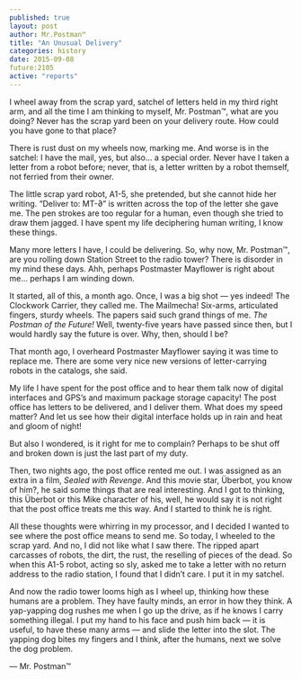 ```yaml
---
published: true
layout: post
author: Mr.Postman™
title: "An Unusual Delivery"
categories: history
date: 2015-09-08
future:2105
active: "reports"
---
```


I wheel away from the scrap yard, satchel of letters held in my third right arm, and all the time I am thinking to myself, Mr. Postman™, what are you doing? Never has the scrap yard been on your delivery route. How could you have gone to that place?

There is rust dust on my wheels now, marking me. And worse is in the satchel: I have the mail, yes, but also… a special order. Never have I taken a letter from a robot before; never, that is, a letter written by a robot themself, not ferried from their owner. 

The little scrap yard robot, A1-5, she pretended, but she cannot hide her writing. “Deliver to: MT-∂” is written across the top of the letter she gave me. The pen strokes are too regular for a human, even though she tried to draw them jagged. I have spent my life deciphering human writing, I know these things. 

Many more letters I have, I could be delivering. So, why now, Mr. Postman™, are you rolling down Station Street to the radio tower? There is disorder in my mind these days. Ahh, perhaps Postmaster Mayflower is right about me… perhaps I am winding down. 

It started, all of this, a month ago. Once, I was a big shot  — yes indeed! The Clockwork Carrier, they called me. The Mailmecha! Six-arms, articulated fingers, sturdy wheels. The papers said such grand things of me. _The Postman of the Future!_ Well, twenty-five years have passed since then, but I would hardly say the future is over. Why, then, should I be?

That month ago, I overheard Postmaster Mayflower saying it was time to replace me. There are some very nice new versions of letter-carrying robots in the catalogs, she said. 

My life I have spent for the post office and to hear them talk now of digital interfaces and GPS’s and maximum package storage capacity! The post office has letters to be delivered, and I deliver them. What does my speed matter? And let us see how their digital interface holds up in rain and heat and gloom of night!

But also I wondered, is it right for me to complain? Perhaps to be shut off and broken down is just the last part of my duty. 

Then, two nights ago, the post office rented me out. I was assigned as an extra in a film, _Sealed with Revenge_. And this movie star, Überbot, you know of him?, he said some things that are real interesting. And I got to thinking, this Überbot or this Mike character of his, well, he would say it is not right that the post office treats me this way. And I started to think he is right. 

All these thoughts were whirring in my processor, and I decided I wanted to see where the post office means to send me. So today, I wheeled to the scrap yard. And no, I did not like what I saw there. The ripped apart carcasses of robots, the dirt, the rust, the reselling of pieces of the dead. So when this A1-5 robot, acting so sly, asked me to take a letter with no return address to the radio station, I found that I didn’t care. I put it in my satchel.

And now the radio tower looms high as I wheel up, thinking how these humans are a problem. They have faulty minds, an error in how they think. A yap-yapping dog rushes me when I go up the drive, as if he knows I carry something illegal. I put my hand to his face and push him back — it is useful, to have these many arms — and slide the letter into the slot. The yapping dog bites my fingers and I think, after the humans, next we solve the dog problem. 

— Mr. Postman™
